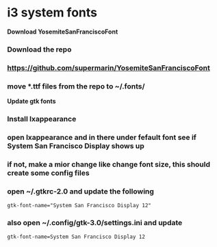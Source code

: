 # i3 system fonts

**Download YosemiteSanFranciscoFont**

###  Download the repo
### https://github.com/supermarin/YosemiteSanFranciscoFont
### move *.ttf files from the repo to ~/.fonts/


**Update gtk fonts**

### Install lxappearance
### open lxappearance and in there under fefault font see if System San Francisco Display shows up
### if not, make a mior change like change font size, this should create some config files
### open ~/.gtkrc-2.0 and update the following

    gtk-font-name="System San Francisco Display 12"

### also open ~/.config/gtk-3.0/settings.ini and update

    gtk-font-name=System San Francisco Display 12
